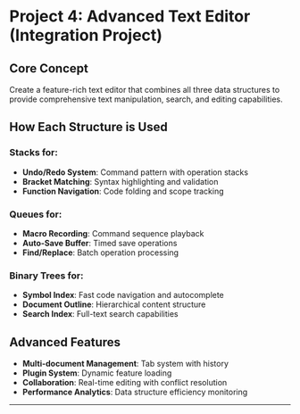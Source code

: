 # Project 4: Advanced Text Editor (Integration Project)

## Core Concept

Create a feature-rich text editor that combines all three data structures to provide comprehensive text manipulation, search, and editing capabilities.

## How Each Structure is Used

### Stacks for:

- **Undo/Redo System**: Command pattern with operation stacks
- **Bracket Matching**: Syntax highlighting and validation
- **Function Navigation**: Code folding and scope tracking


### Queues for:

- **Macro Recording**: Command sequence playback
- **Auto-Save Buffer**: Timed save operations
- **Find/Replace**: Batch operation processing


### Binary Trees for:

- **Symbol Index**: Fast code navigation and autocomplete
- **Document Outline**: Hierarchical content structure
- **Search Index**: Full-text search capabilities


## Advanced Features

- **Multi-document Management**: Tab system with history
- **Plugin System**: Dynamic feature loading
- **Collaboration**: Real-time editing with conflict resolution
- **Performance Analytics**: Data structure efficiency monitoring

***

